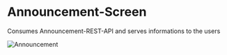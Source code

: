 # Announcement-Screen
Consumes Announcement-REST-API and serves informations to the users

![Announcement](https://thumbs.gfycat.com/CautiousPlushIndri.webp)
